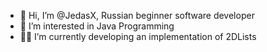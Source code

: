 - 👋 Hi, I’m @JedasX, Russian beginner software developer
- 👀 I’m interested in Java Programming
- 👨‍💻 I’m currently developing an implementation of 2DLists

<!---
JedasX/JedasX is a ✨ special ✨ repository because its `README.md` (this file) appears on your GitHub profile.
You can click the Preview link to take a look at your changes.
--->
